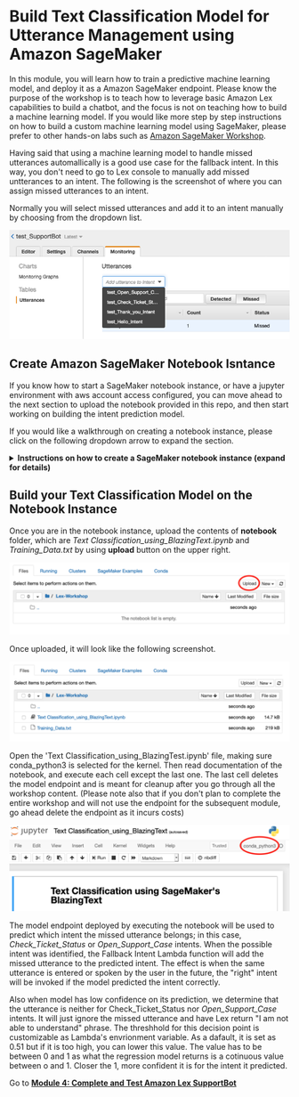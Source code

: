 # Build Text Classification Model for Utterance Management using Amazon SageMaker

In this module, you will learn how to train a predictive machine learning model, and deploy it as a Amazon SageMaker endpoint. Please know the purpose of the workshop is to teach how to leverage basic Amazon Lex capabilities to build a chatbot, and the focus is not on teaching how to build a machine learning model. If you would like more step by step instructions on how to build a custom machine learning model using SageMaker, please prefer to other hands-on labs such as [Amazon SageMaker Workshop](https://sagemaker-workshop.com/). 

Having said that using a machine learning model to handle missed utterances automallically is a good use case for the fallback intent. In this way, you don't need to go to Lex console to manually add missed untterances to an intent. The following is the screenshot of where you can assign missed utterances to an intent. 

Normally you will select missed utterances and add it to an intent manually by choosing from the dropdown list.

![missed_utterance](./images/missed_utterance.png)

## Create Amazon SageMaker Notebook Isntance

If you know how to start a SageMaker notebook instance, or have a jupyter environment with aws account access configured, you can move ahead to the next section to upload the notebook provided in this repo, and then start working on building the intent prediction model. 

If you would like a walkthrough on creating a notebook instance, please click on the following dropdown arrow to expand the section. 
 
<details>
<summary><strong>Instructions on how to create a SageMaker notebook instance (expand for details)</strong></summary><p>

1. Go to SageMaker console. Click on **Notebook instances** on the navigation bar.

    ![sagemaker-console](./images/sagemaker_console.png)

    Then, click on **Create notebook instance** orange colored button on the upper right.    

    ![sagemaker-console2](./images/sagemaker_console2.png)

    It will bring up the following window. Enter **lex-workshop** as the notebook instance name and choose default values for the rest.

    ![sagemaker-notebook](./images/sagemaker_createNotebook.png)

    For the **Permissions and encryption**, choose *Create a new role* from the **IAM role** dropdown list. It will bring up the following window. CHoose *Any S3 bucket* option and click on **Create role** orange button. 

    ![sagemaker-notebook2](./images/sagemaker_createNotebook2.png)

    After the IAM role being created, it will bring back to the *Create notebook instance* page. Leave rest of the settings as default and click on **Create notebook instance** orange button on the bottom of the page. 

    You will see status *Pending* as shown in the following screenshot. It would take about 5 to 10 minutes to provision the underlying compute instance and install necessary resources to create an environment for the notebook instance to be ready. 

    ![sagemaker-notebook3](./images/sagemaker_createNotebook3.png)

    Once it is ready for use, the status shows **InService**. Then click on the **Open Jupyter** link

    ![sagemaker-notebook4](./images/sagemaker_notebook.png)

</p></details>

## Build your Text Classification Model on the Notebook Instance

Once you are in the notebook instance, upload the contents of **notebook** folder, which are *Text Classification_using_BlazingText.ipynb* and *Training_Data.txt* by using **upload** button on the upper right. 

![notebook-instance1](./images/notebook_instance1.png)

Once uploaded, it will look like the following screenshot. 

![notebook-instance2](./images/notebook_instance2.png)

Open the 'Text Classification_using_BlazingTest.ipynb' file, making sure conda_python3 is selected for the kernel. Then read documentation of the notebook, and execute each cell except the last one. The last cell deletes the model endpoint and is meant for cleanup after you go through all the workshop content. (Please note also that if you don't plan to complete the entire workshop and will not use the endpoint for the subsequent module, go ahead delete the endpoint as it incurs costs) 

![notebook-conda](./images/notebook_conda.png)

The model endpoint deployed by executing the notebook will be used to predict which intent the missed utterance belongs; in this case, *Check_Ticket_Status* or *Open_Support_Case* intents. When the possible intent was identified, the Fallback Intent Lambda function will add the missed utterance to the predicted intent. The effect is when the same utterance is entered or spoken by the user in the future, the "right" intent will be invoked if the model predicted the intent correctly. 

Also when model has low confidence on its prediction, we determine that the utterance is neither for Check_Ticket_Status nor *Open_Support_Case* intents. It will just ignore the missed utterance and have Lex return "I am not able to understand" phrase. The threshhold for this decision point is customizable as Lambda's envrionment variable. As a dafault, it is set as 0.51 but if it is too high, you can lower this value. The value has to be between 0 and 1 as what the regression model returns is a cotinuous value between o and 1. Closer the 1, more confident it is for the intent it predicted.

Go to [**Module 4: Complete and Test Amazon Lex SupportBot**](../Module%204%20Complete%20Lex%20SupportBot%20and%20Test/README.md)  
